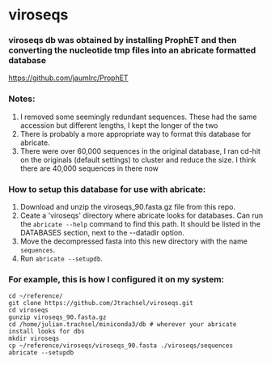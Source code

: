 # viroseqs


### viroseqs db was obtained by installing ProphET and then converting the nucleotide tmp files into an abricate formatted database
  
 https://github.com/jaumlrc/ProphET  
   
   
### Notes:
1. I removed some seemingly redundant sequences.  These had the same accession but different lengths, I kept the longer of the two
2. There is probably a more appropriate way to format this database for abricate.  
3. There were over 60,000 sequences in the original database, I ran cd-hit on the originals (default settings) to cluster and reduce the size. I think there are 40,000 sequences in there now

### How to setup this database for use with abricate:
1. Download and unzip the viroseqs_90.fasta.gz file from this repo.  
2. Ceate a 'viroseqs' directory where abricate looks for databases.  Can run the `abricate --help` command to find this path. It should be listed in the DATABASES section, next to the --datadir option.  
3. Move the decompressed fasta into this new directory with the name `sequences`.  
4. Run `abricate --setupdb`.  

### For example, this is how I configured it on my system:  
`cd ~/reference/`  
`git clone https://github.com/Jtrachsel/viroseqs.git`  
`cd viroseqs`  
`gunzip viroseqs_90.fasta.gz `  
`cd /home/julian.trachsel/miniconda3/db # wherever your abricate install looks for dbs`  
`mkdir viroseqs`  
`cp ~/reference/viroseqs/viroseqs_90.fasta ./viroseqs/sequences`  
`abricate --setupdb`  
